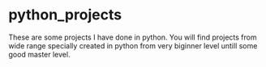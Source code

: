 # python_projects
These are some projects I have done in python.
You will find projects from wide range specially created in python from very biginner level untill some good master level.

